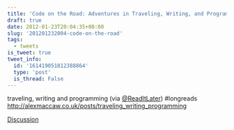 ```yaml
---
title: 'Code on the Road: Adventures in Traveling, Writing, and Programming'
draft: true
date: 2012-01-23T20:04:35+00:00
slug: '201201232004-code-on-the-road'
tags:
  - tweets
is_tweet: true
tweet_info:
  id: '161419051812388864'
  type: 'post'
  is_thread: False
---
```




traveling, writing and programming (via [@ReadItLater](https://x.com/ReadItLater)) #longreads <http://alexmaccaw.co.uk/posts/traveling_writing_programming>

[Discussion](https://x.com/sytelus/status/161419051812388864)
